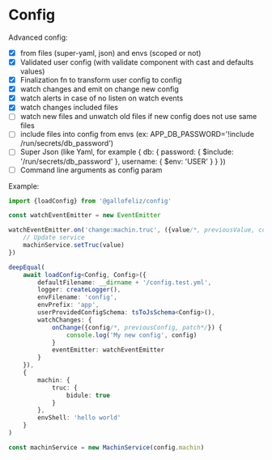 # Config

Advanced config:
- [X] from files (super-yaml, json) and envs (scoped or not)
- [X] Validated user config (with validate component with cast and defaults values)
- [X] Finalization fn to transform user config to config
- [X] watch changes and emit on change new config
- [X] watch alerts in case of no listen on watch events
- [X] watch changes included files
- [ ] watch new files and unwatch old files if new config does not use same files
- [ ] include files into config from envs (ex: APP_DB_PASSWORD='!include /run/secrets/db_password')
- [ ] Super Json (like Yaml, for example { db: { password: { $include: '/run/secrets/db_password' }, username: { $env: 'USER' } } })
- [ ] Command line arguments as config param

Example:

```typescript
import {loadConfig} from '@gallofeliz/config'

const watchEventEmitter = new EventEmitter

watchEventEmitter.on('change:machin.truc', ({value/*, previousValue, config, previousConfig*/}) => {
    // Update service
    machinService.setTruc(value)
})

deepEqual(
    await loadConfig<Config, Config>({
        defaultFilename: __dirname + '/config.test.yml',
        logger: createLogger(),
        envFilename: 'config',
        envPrefix: 'app',
        userProvidedConfigSchema: tsToJsSchema<Config>(),
        watchChanges: {
            onChange({config/*, previousConfig, patch*/}) {
                console.log('My new config', config)
            }
            eventEmitter: watchEventEmitter
        }
    }),
    {
        machin: {
            truc: {
                bidule: true
            }
        },
        envShell: 'hello world'
    }
)

const machinService = new MachinService(config.machin)
```
